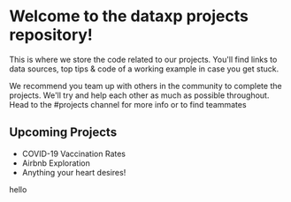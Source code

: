 # Welcome to the dataxp projects repository!

This is where we store the code related to our projects. You'll find links to data sources, top tips & code of a working example in case you get stuck.

We recommend you team up with others in the community to complete the projects. We'll try and help each other as much as possible throughout. Head to the #projects channel for more info or to find teammates

## Upcoming Projects

- COVID-19 Vaccination Rates
- Airbnb Exploration
- Anything your heart desires!

hello